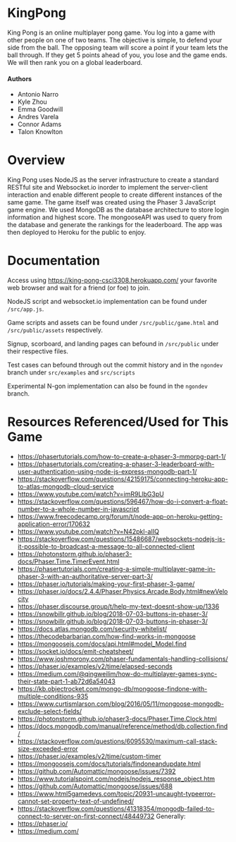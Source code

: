 # KingPong

King Pong is an online multiplayer pong game. You log into a game with other people on one of two teams. The objective is simple, to defend your side from the ball. The opposing team will score a point if your team lets the ball through. If they get 5 points ahead of you, you lose and the game ends. We will then rank you on a global leaderboard.

#### Authors
* Antonio Narro
* Kyle Zhou
* Emma Goodwill
* Andres Varela
* Connor Adams
* Talon Knowlton

# Overview
King Pong uses NodeJS as the server infrastructure to create a standard RESTful site and Websocket.io inorder to implement the server-client interaction and enable different people to create different instances of the same game. The game itself was created using the Phaser 3 JavaScript game engine. We used MongoDB as the database architecture to store login information and highest score. The mongooseAPI was used to query from the database and generate the rankings for the leaderboard. The app was then deployed to Heroku for the public to enjoy. 

# Documentation
Access using https://king-pong-csci3308.herokuapp.com/ your favorite web browser and wait for a friend (or foe) to join.

NodeJS script and websocket.io implementation can be found under ``/src/app.js``.

Game scripts and assets can be found under ``/src/public/game.html`` and ``/src/public/assets`` respectively.

Signup, scorboard, and landing pages can befound in ``/src/public`` under their respective files.

Test cases can befound through out the commit history and in the ``ngondev`` branch under ``src/examples`` and ``src/scripts``

Experimental N-gon implementation can also be found in the ``ngondev`` branch.


# Resources Referenced/Used for This Game
* https://phasertutorials.com/how-to-create-a-phaser-3-mmorpg-part-1/
* https://phasertutorials.com/creating-a-phaser-3-leaderboard-with-user-authentication-using-node-js-express-mongodb-part-1/
* https://stackoverflow.com/questions/42159175/connecting-heroku-app-to-atlas-mongodb-cloud-service
* https://www.youtube.com/watch?v=imR9LlbG3pU
* https://stackoverflow.com/questions/596467/how-do-i-convert-a-float-number-to-a-whole-number-in-javascript
* https://www.freecodecamp.org/forum/t/node-app-on-heroku-getting-application-error/170632
* https://www.youtube.com/watch?v=N42pkl-aIIQ
* https://stackoverflow.com/questions/15486687/websockets-nodejs-is-it-possible-to-broadcast-a-message-to-all-connected-client
* https://photonstorm.github.io/phaser3-docs/Phaser.Time.TimerEvent.html
* https://phasertutorials.com/creating-a-simple-multiplayer-game-in-phaser-3-with-an-authoritative-server-part-3/
* https://phaser.io/tutorials/making-your-first-phaser-3-game/
* https://phaser.io/docs/2.4.4/Phaser.Physics.Arcade.Body.html#newVelocity
* https://phaser.discourse.group/t/help-my-text-doesnt-show-up/1336
* https://snowbillr.github.io/blog/2018-07-03-buttons-in-phaser-3/
* https://snowbillr.github.io/blog/2018-07-03-buttons-in-phaser-3/
* https://docs.atlas.mongodb.com/security-whitelist/
* https://thecodebarbarian.com/how-find-works-in-mongoose
* https://mongoosejs.com/docs/api.html#model_Model.find
* https://socket.io/docs/emit-cheatsheet/
* https://www.joshmorony.com/phaser-fundamentals-handling-collisions/
* https://phaser.io/examples/v2/time/elapsed-seconds
* https://medium.com/@qingweilim/how-do-multiplayer-games-sync-their-state-part-1-ab72d6a54043
* https://kb.objectrocket.com/mongo-db/mongoose-findone-with-multiple-conditions-935
* https://www.curtismlarson.com/blog/2016/05/11/mongoose-mongodb-exclude-select-fields/
* https://photonstorm.github.io/phaser3-docs/Phaser.Time.Clock.html
* https://docs.mongodb.com/manual/reference/method/db.collection.find/
* https://stackoverflow.com/questions/6095530/maximum-call-stack-size-exceeded-error
* https://phaser.io/examples/v2/time/custom-timer
* https://mongoosejs.com/docs/tutorials/findoneandupdate.html
* https://github.com/Automattic/mongoose/issues/7392
* https://www.tutorialspoint.com/nodejs/nodejs_response_object.htm
* https://github.com/Automattic/mongoose/issues/688
* https://www.html5gamedevs.com/topic/20931-uncaught-typeerror-cannot-set-property-text-of-undefined/
* https://stackoverflow.com/questions/41318354/mongodb-failed-to-connect-to-server-on-first-connect/48449732
Generally: 
* https://phaser.io/
* https://medium.com/
